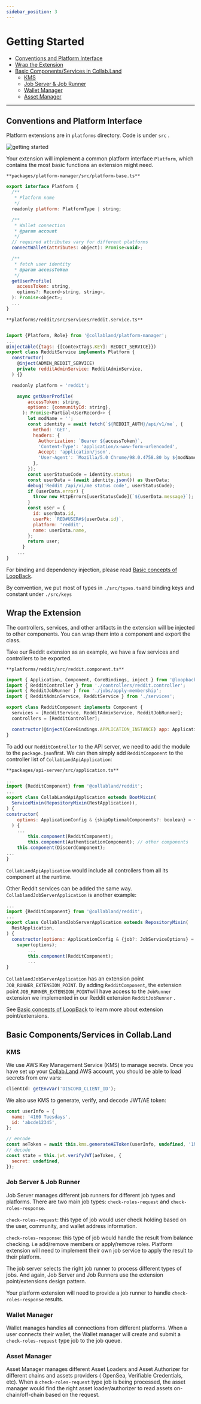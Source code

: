 ```yaml
---
sidebar_position: 3
---
```


# Getting Started

- [Conventions and Platform Interface](#conventions-and-platform-interface)
- [Wrap the Extension](#wrap-the-extension)
- [Basic Components/Services in Collab.Land](#basic-componentsservices-in-collabland)
  - [KMS](#kms)
  - [Job Server & Job Runner](#job-server--job-runner)
  - [Wallet Manager](#wallet-manager)
  - [Asset Manager](#asset-manager)

---

## Conventions and Platform Interface

Platform extensions are in `platforms` directory. Code is under `src` .

![getting started](./images/getting-started-code.png)

Your extension will implement a common platform interface `Platform`, which contains the most basic functions an extension might need.

`**packages/platform-manager/src/platform-base.ts**`

```jsx
export interface Platform {
  /**
   * Platform name
   */
  readonly platform: PlatformType | string;

  /**
   * Wallet connection
   * @param account
   */
  // required attributes vary for different platforms
  connectWallet(attributes: object): Promise<void>;

  /**
   * fetch user identity
   * @param accessToken
   */
  getUserProfile(
    accessToken: string,
    options?: Record<string, string>,
  ): Promise<object>;
  ...
}
```

`**platforms/reddit/src/services/reddit.service.ts**`

```jsx

import {Platform, Role} from '@collabland/platform-manager';
...
@injectable({tags: {[ContextTags.KEY]: REDDIT_SERVICE}})
export class RedditService implements Platform {
  constructor(
    @inject(ADMIN_REDDIT_SERVICE)
    private redditAdminService: RedditAdminService,
  ) {}

  readonly platform = 'reddit';

	async getUserProfile(
	    accessToken: string,
	    options: {communityId: string},
	  ): Promise<Partial<UserRecord>> {
	    let modName = '';
	    const identity = await fetch(`${REDDIT_AUTH}/api/v1/me`, {
	      method: 'GET',
	      headers: {
	        Authorization: `Bearer ${accessToken}`,
	        'Content-Type': 'application/x-www-form-urlencoded',
	        Accept: 'application/json',
	        'User-Agent': `Mozilla/5.0 Chrome/98.0.4758.80 by ${modName}`,
	      },
	    });
	    const userStatusCode = identity.status;
	    const userData = (await identity.json()) as UserData;
	    debug('Reddit /api/vi/me status code', userStatusCode);
	    if (userData.error) {
	      throw new HttpErrors[userStatusCode](`${userData.message}`);
	    }
	    const user = {
	      id: userData.id,
	      userPk: `RED#USER#${userData.id}`,
	      platform: 'reddit',
	      name: userData.name,
	    };
	    return user;
	  }
	...
}
```

For binding and dependency injection, please read [Basic concepts of LoopBack](./loopback-basics.md).

By convention, we put most of types in `./src/types.ts`and binding keys and constant under `./src/keys`

## Wrap the Extension

The controllers, services, and other artifacts in the extension will be injected to other components. You can wrap them into a component and export the class.

Take our Reddit extension as an example, we have a few services and controllers to be exported.

`**platforms/reddit/src/reddit.component.ts**`

```jsx
import { Application, Component, CoreBindings, inject } from '@loopback/core';
import { RedditController } from './controllers/reddit.controller';
import { RedditJobRunner } from './jobs/apply-membership';
import { RedditAdminService, RedditService } from './services';

export class RedditComponent implements Component {
  services = [RedditService, RedditAdminService, RedditJobRunner];
  controllers = [RedditController];

  constructor(@inject(CoreBindings.APPLICATION_INSTANCE) app: Application) {}
}
```

To add our `RedditController` to the API server, we need to add the module to the `package.json`first. We can then simply add `RedditComponent` to the controller list of `CollabLandApiApplication`:

`**packages/api-server/src/application.ts**`

```jsx
...
import {RedditComponent} from '@collabland/reddit';
...
export class CollabLandApiApplication extends BootMixin(
  ServiceMixin(RepositoryMixin(RestApplication)),
) {
constructor(
    options: ApplicationConfig & {skipOptionalComponents?: boolean} = {},
  ) {
    ...
		this.component(RedditComponent);
		this.component(AuthenticationComponent); // other components
    this.component(DiscordComponent);
...
}
```

`CollabLandApiApplication` would include all controllers from all its component at the runtime.

Other Reddit services can be added the same way. `CollablandJobServerApplication` is another example:

```jsx
...
import {RedditComponent} from '@collabland/reddit';
...
export class CollablandJobServerApplication extends RepositoryMixin(
  RestApplication,
) {
  constructor(options: ApplicationConfig & {job?: JobServiceOptions} = {}) {
    super(options);
		...
		this.component(RedditComponent);
		...
}
```

`CollablandJobServerApplication` has an extension point `JOB_RUNNER_EXTENSION_POINT`. By adding `RedditComponent`, the extension point `JOB_RUNNER_EXTENSION_POINT`will have access to the `JobRunner` extension we implemented in our Reddit extension `RedditJobRunner` .

See [Basic concepts of LoopBack](./loopback-basics.md) to learn more about extension point/extensions.

## Basic Components/Services in Collab.Land

### KMS

We use AWS Key Management Service (KMS) to manage secrets. Once you have set up your [Collab.Land](http://Collab.Land) AWS account, you should be able to load secrets from env vars:

```jsx
clientId: getEnvVar('DISCORD_CLIENT_ID');
```

We also use KMS to generate, verify, and decode JWT/AE token:

```jsx
const userInfo = {
  name: '4160 Tuesdays',
  id: 'abcde12345',
};

// encode
const aeToken = await this.kms.generateAEToken(userInfo, undefined, '1h');
// decode
const state = this.jwt.verifyJWT(aeToken, {
  secret: undefined,
});
```

### Job Server & Job Runner

Job Server manages different job runners for different job types and platforms. There are two main job types: `check-roles-request` and `check-roles-response`.

`check-roles-request`: this type of job would user check holding based on the user, community, and wallet address information.

`check-roles-response`: this type of job would handle the result from balance checking. i.e add/remove members or apply/remove roles. Platform extension will need to implement their own job service to apply the result to their platform.

The job server selects the right job runner to process different types of jobs. And again, Job Server and Job Runners use the extension point/extensions design pattern.

Your platform extension will need to provide a job runner to handle `check-roles-response` results.

### Wallet Manager

Wallet manages handles all connections from different platforms. When a user connects their wallet, the Wallet manager will create and submit a `check-roles-request` type job to the job queue.

### Asset Manager

Asset Manager manages different Asset Loaders and Asset Authorizer for different chains and assets providers ( OpenSea, Verifiable Credentials, etc). When a `check-roles-request` type job is being processed, the asset manager would find the right asset loader/authorizer to read assets on-chain/off-chain based on the request.
